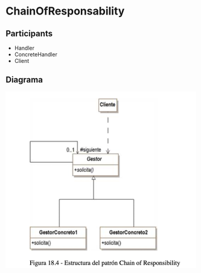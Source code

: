 # ChainOfResponsability
## Participants
* Handler
* ConcreteHandler
* Client
    
## Diagrama
![chainOfResponsability](diagrama/chainOfResponsability.png)